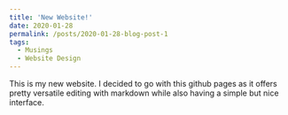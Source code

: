 ```yaml
---
title: 'New Website!'
date: 2020-01-28
permalink: /posts/2020-01-28-blog-post-1
tags:
  - Musings
  - Website Design
---
```


This is my new website. I decided to go with this github pages as it offers pretty versatile editing with markdown while also having a simple but nice interface. 
